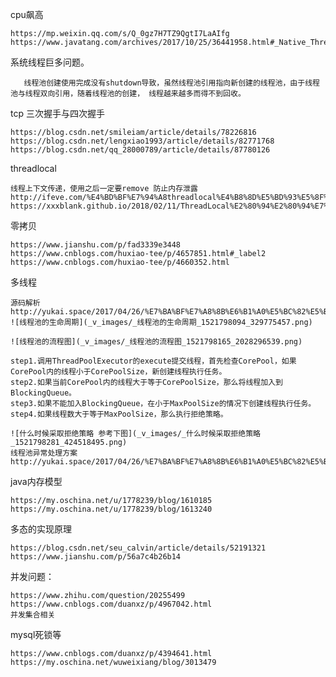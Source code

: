 cpu飙高
    
    https://mp.weixin.qq.com/s/Q_0gz7H7TZ9QgtI7LaAIfg
    https://www.javatang.com/archives/2017/10/25/36441958.html#_Native_Thread_Status
系统线程巨多问题。

       线程池创建使用完成没有shutdown导致，虽然线程池引用指向新创建的线程池，由于线程池与线程双向引用，随着线程池的创建， 线程越来越多而得不到回收。

tcp 三次握手与四次握手
    
    https://blog.csdn.net/smileiam/article/details/78226816
    https://blog.csdn.net/lengxiao1993/article/details/82771768
    https://blog.csdn.net/qq_28000789/article/details/87780126

threadlocal
    
    线程上下文传递，使用之后一定要remove 防止内存泄露
    http://ifeve.com/%E4%BD%BF%E7%94%A8threadlocal%E4%B8%8D%E5%BD%93%E5%8F%AF%E8%83%BD%E4%BC%9A%E5%AF%BC%E8%87%B4%E5%86%85%E5%AD%98%E6%B3%84%E9%9C%B2/
    https://xxxblank.github.io/2018/02/11/ThreadLocal%E2%80%94%E2%80%94%E7%BA%BF%E7%A8%8B%E7%9A%84%E5%B1%80%E9%83%A8%E5%8F%98%E9%87%8F/
    
零拷贝
    
    https://www.jianshu.com/p/fad3339e3448
    https://www.cnblogs.com/huxiao-tee/p/4657851.html#_label2
    https://www.cnblogs.com/huxiao-tee/p/4660352.html
    
多线程

    源码解析
    http://yukai.space/2017/04/26/%E7%BA%BF%E7%A8%8B%E6%B1%A0%E5%BC%82%E5%B8%B8%E5%A4%84%E7%90%86%E6%96%B9%E6%A1%88/
    ![线程池的生命周期](_v_images/_线程池的生命周期_1521798094_329775457.png)
    
    ![线程池的流程图](_v_images/_线程池的流程图_1521798165_2028296539.png)
    
    step1.调用ThreadPoolExecutor的execute提交线程，首先检查CorePool，如果CorePool内的线程小于CorePoolSize，新创建线程执行任务。
    step2.如果当前CorePool内的线程大于等于CorePoolSize，那么将线程加入到BlockingQueue。
    step3.如果不能加入BlockingQueue，在小于MaxPoolSize的情况下创建线程执行任务。
    step4.如果线程数大于等于MaxPoolSize，那么执行拒绝策略。
    
    ![什么时候采取拒绝策略 参考下图](_v_images/_什么时候采取拒绝策略_1521798281_424518495.png)
    线程池异常处理方案
    http://yukai.space/2017/04/26/%E7%BA%BF%E7%A8%8B%E6%B1%A0%E5%BC%82%E5%B8%B8%E5%A4%84%E7%90%86%E6%96%B9%E6%A1%88/

java内存模型
    
    https://my.oschina.net/u/1778239/blog/1610185
    https://my.oschina.net/u/1778239/blog/1613240

多态的实现原理

    https://blog.csdn.net/seu_calvin/article/details/52191321 
    https://www.jianshu.com/p/56a7c4b26b14  
并发问题：
    
    https://www.zhihu.com/question/20255499
    https://www.cnblogs.com/duanxz/p/4967042.html
    并发集合相关

mysql死锁等
    
    https://www.cnblogs.com/duanxz/p/4394641.html
    https://my.oschina.net/wuweixiang/blog/3013479